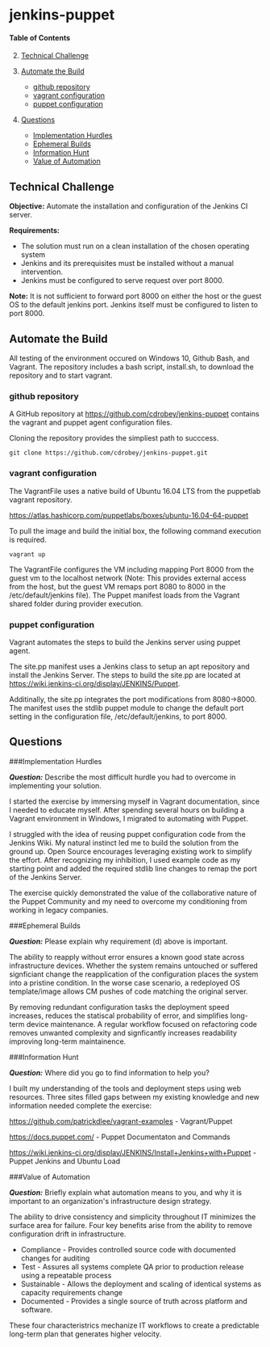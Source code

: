 # jenkins-puppet

#### Table of Contents


2. [Technical Challenge](#technical-challenge)
3. [Automate the Build](#automate-the-build)
    * [github repository](#github-repository)
    * [vagrant configuration](#vagrant-configuration)
    * [puppet configuration](#puppet-configuration)

4. [Questions](#questions)
    * [Implementation Hurdles](#implementation-hurdles)
    * [Ephemeral Builds](#ephemeral-builds)
    * [Information Hunt](#information-hunt)
    * [Value of Automation](#value-of-automation)

## Technical Challenge

**Objective:** Automate the installation and configuration of the Jenkins CI server.

**Requirements:**
* The solution must run on a clean installation of the chosen operating system
* Jenkins and its prerequisites must be installed without a manual intervention.
* Jenkins must be configured to serve request over port 8000.

**Note:** It is not sufficient to forward port 8000 on either the host or the guest OS to the default jenkins port.  Jenkins itself must be configured to listen to port 8000.

## Automate the Build

All testing of the environment occured on Windows 10, Github Bash, and Vagrant.  The repository includes a bash script, install.sh, to download the repository and to start vagrant.

### github repository

A GitHub repository at https://github.com/cdrobey/jenkins-puppet contains the vagrant and puppet agent configuration files.

Cloning the repository provides the simpliest path to succcess.  

```puppet
git clone https://github.com/cdrobey/jenkins-puppet.git
```
### vagrant configuration

The VagrantFile uses a native build of Ubuntu 16.04 LTS from the puppetlab vagrant repository.  


https://atlas.hashicorp.com/puppetlabs/boxes/ubuntu-16.04-64-puppet

To pull the image and build the initial box, the following command execution is required.

```puppet
vagrant up
```

The VagrantFile configures the VM including mapping Port 8000 from the guest vm to the localhost network  (Note: This provides external access from the host, but the guest VM remaps port 8080 to 8000 in the /etc/default/jenkins file).  The Puppet manifest loads from the Vagrant shared folder during provider execution.

### puppet configuration

Vagrant automates the steps to build the Jenkins server using puppet agent.  

The site.pp manifest uses a Jenkins class to setup an apt repository and install the Jenkins Server.  The steps to build the site.pp are located at https://wiki.jenkins-ci.org/display/JENKINS/Puppet.

Additinally, the site.pp integrates the port modifications from 8080->8000.  The manifest uses the stdlib puppet module to change the default port setting in the configuration file, /etc/default/jenkins, to port 8000.


## Questions

###Implementation Hurdles

***Question:*** Describe the most difficult hurdle you had to overcome in implementing your solution.

I started the exercise by immersing myself in Vagrant documentation, since I needed to educate myself.  After spending several hours on building a Vagrant environment in Windows, I migrated to automating with Puppet.

I struggled with the idea of reusing puppet configuration code from the Jenkins Wiki.  My natural instinct led me to build the solution from the ground up.  Open Source encourages leveraging existing work to simplify the effort.  After recognizing my inhibition, I used example code as my starting point and added the required stdlib line changes to remap the port of the Jenkins Server.

The exercise quickly demonstrated the value of the collaborative nature of the Puppet Community and my need to overcome my conditioning from working in legacy companies. 

###Ephemeral Builds

***Question:*** Please explain why requirement (d) above is important.

The ability to reapply without error ensures a known good state across infrastructure devices.  Whether the system remains untouched or suffered signficiant change the reapplication of the configuration places the system into a pristine condition.  In the worse case scenario, a redeployed OS template/image allows CM pushes of code matching the original server.

By removing redundant configuration tasks the deployment speed increases, reduces the statiscal probability of error, and simplifies long-term device maintenance.  A regular workflow focused on refactoring code removes unwanted complexity and signficantly increases readability improving long-term maintainence. 



###Information Hunt

***Question:*** Where did you go to find information to help you?

I built my understanding of the tools and deployment steps using web resources.  Three sites filled gaps between my existing knowledge and new information needed complete the exercise:

https://github.com/patrickdlee/vagrant-examples - Vagrant/Puppet

https://docs.puppet.com/ - Puppet Documentaton and Commands

https://wiki.jenkins-ci.org/display/JENKINS/Install+Jenkins+with+Puppet - Puppet Jenkins and Ubuntu Load

###Value of Automation

***Question:*** Briefly explain what automation means to you, and why it is important to an organization's infrastructure design strategy.


The ability to drive consistency and simplicity throughout IT minimizes the surface area for failure.  Four key benefits arise from the ability to remove configuration drift in infrastructure.  

* Compliance - Provides controlled source code with documented changes for auditing
* Test - Assures all systems complete QA prior to production release using a repeatable process
* Sustainable - Allows the deployment and scaling of identical systems as capacity requirements change
* Documented - Provides a single source of truth across platform and software.  

These four characteristrics mechanize IT workflows to create a predictable long-term plan that generates higher velocity.